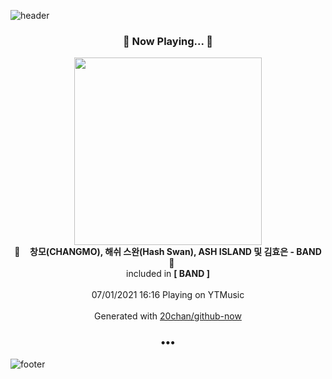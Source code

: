 ![header](https://capsule-render.vercel.app/api?type=wave&height=170&section=header&text=Hi.%20I'm%20SHIFT&fontColor=090707&fontAlignX=45&fontAlignY=65&fontSize=100)

<h3 align="center">🎵 Now Playing... 🎵</h3>
<p align="center">
  <a href="https://music.youtube.com/watch?v=bsgBUM2Mnsw">
    <img width="300" src="https://lh3.googleusercontent.com/E6MtQbDmqinJFUOTU3KVlKjN_8P3DRGlJpUyZVsvAwXqE4KJ3eYWBefmInkrPypfARvol19uLP4WZgU">
  </a>
  <br>
  🎵&nbsp&nbsp&nbsp <b>창모(CHANGMO), 해쉬 스완(Hash Swan), ASH ISLAND 및 김효은 - BAND</b> &nbsp&nbsp&nbsp🎵
  <br>
  included in <b>[ BAND ]</b>
  
  <br />
  <br />
  07/01/2021 16:16 Playing on YTMusic
  <br />
  <br />
  Generated with <a href="https://github.com/20chan/github-now">20chan/github-now</a>
</p>

<h3 align="center">•••</h3>

![footer](https://capsule-render.vercel.app/api?type=wave&height=150&section=footer)
